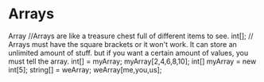 # Arrays
Array
//Arrays are like a treasure chest full of different items to see.
int[];
// Arrays must have the square brackets or it won't work. It can store an unlimited amount of stuff. but if you want a certain amount of values, you must tell the array.
int[] = myArray;
myArray[2,4,6,8,10];
int[] myArray = new int[5];
string[] = weArray;
weArray[me,you,us];
